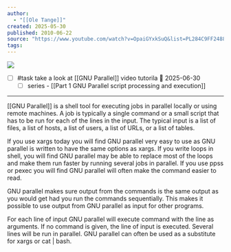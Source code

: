 ```yaml
---
author:
  - "[[Ole Tange]]"
created: 2025-05-30
published: 2010-06-22
source: "https://www.youtube.com/watch?v=OpaiGYxkSuQ&list=PL284C9FF2488BC6D1&index=2"
tags:
---
```

![](https://www.youtube.com/watch?v=OpaiGYxkSuQ)  

- [ ] #task take a look at [[GNU Parallel]] video tutorila 📅 2025-06-30
	- [ ] series - [[Part 1 GNU Parallel script processing and execution]]
___
[[GNU Parallel]] is a shell tool for executing jobs in parallel locally or using remote machines. A job is typically a single command or a small script that has to be run for each of the lines in the input. The typical input is a list of files, a list of hosts, a list of users, a list of URLs, or a list of tables.  
  
If you use xargs today you will find GNU parallel very easy to use as GNU parallel is written to have the same options as xargs. If you write loops in shell, you will find GNU parallel may be able to replace most of the loops and make them run faster by running several jobs in parallel. If you use ppss or pexec you will find GNU parallel will often make the command easier to read.  
  
GNU parallel makes sure output from the commands is the same output as you would get had you run the commands sequentially. This makes it possible to use output from GNU parallel as input for other programs.  
  
For each line of input GNU parallel will execute command with the line as arguments. If no command is given, the line of input is executed. Several lines will be run in parallel. GNU parallel can often be used as a substitute for xargs or cat | bash.